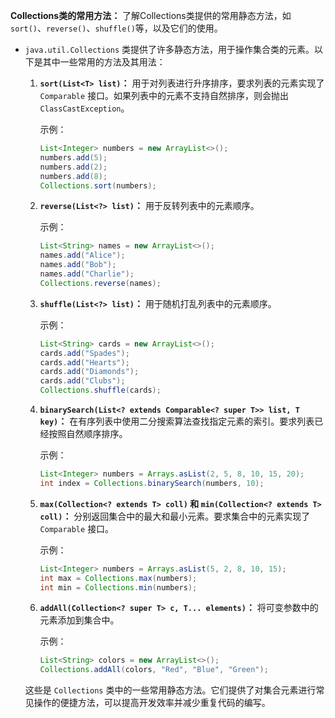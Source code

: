 **Collections类的常用方法：** 了解Collections类提供的常用静态方法，如`sort()`、`reverse()`、`shuffle()`等，以及它们的使用。

- `java.util.Collections` 类提供了许多静态方法，用于操作集合类的元素。以下是其中一些常用的方法及其用法：

  1. **`sort(List<T> list)`：**
     用于对列表进行升序排序，要求列表的元素实现了 `Comparable` 接口。如果列表中的元素不支持自然排序，则会抛出 `ClassCastException`。

     示例：
     ```java
     List<Integer> numbers = new ArrayList<>();
     numbers.add(5);
     numbers.add(2);
     numbers.add(8);
     Collections.sort(numbers);
     ```

  2. **`reverse(List<?> list)`：**
     用于反转列表中的元素顺序。

     示例：
     ```java
     List<String> names = new ArrayList<>();
     names.add("Alice");
     names.add("Bob");
     names.add("Charlie");
     Collections.reverse(names);
     ```

  3. **`shuffle(List<?> list)`：**
     用于随机打乱列表中的元素顺序。

     示例：
     ```java
     List<String> cards = new ArrayList<>();
     cards.add("Spades");
     cards.add("Hearts");
     cards.add("Diamonds");
     cards.add("Clubs");
     Collections.shuffle(cards);
     ```

  4. **`binarySearch(List<? extends Comparable<? super T>> list, T key)`：**
     在有序列表中使用二分搜索算法查找指定元素的索引。要求列表已经按照自然顺序排序。

     示例：
     ```java
     List<Integer> numbers = Arrays.asList(2, 5, 8, 10, 15, 20);
     int index = Collections.binarySearch(numbers, 10);
     ```

  5. **`max(Collection<? extends T> coll)` 和 `min(Collection<? extends T> coll)`：**
     分别返回集合中的最大和最小元素。要求集合中的元素实现了 `Comparable` 接口。

     示例：
     ```java
     List<Integer> numbers = Arrays.asList(5, 2, 8, 10, 15);
     int max = Collections.max(numbers);
     int min = Collections.min(numbers);
     ```

  6. **`addAll(Collection<? super T> c, T... elements)`：**
     将可变参数中的元素添加到集合中。

     示例：
     ```java
     List<String> colors = new ArrayList<>();
     Collections.addAll(colors, "Red", "Blue", "Green");
     ```

  这些是 `Collections` 类中的一些常用静态方法。它们提供了对集合元素进行常见操作的便捷方法，可以提高开发效率并减少重复代码的编写。